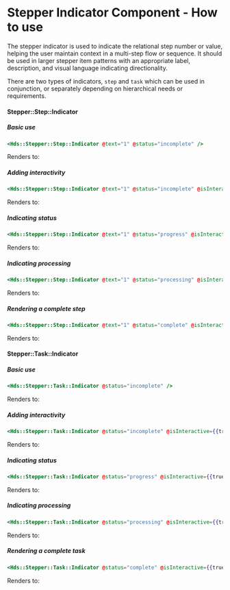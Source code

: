 <h1>Stepper Indicator Component - How to use</h1>

<section data-section="how-to-use">
  
  <p class="dummy-paragraph">The stepper indicator is used to indicate the relational step number or value, helping the
    user maintain context in a multi-step flow or sequence. It should be used in larger stepper item patterns with an
    appropriate label, description, and visual language indicating directionality.</p>
  <p class="dummy-paragraph">There are two types of indicators,
    <code class="dummy-code">step</code>
    and
    <code class="dummy-code">task</code>
    which can be used in conjunction, or separately depending on hierarchical needs or requirements.</p>

  <h4 class="dummy-h4">Stepper::Step::Indicator</h4>
  <h5 class="dummy-h5">Basic use</h5>
  
  <!-- prettier-ignore-start -->
```handlebars
<Hds::Stepper::Step::Indicator @text="1" @status="incomplete" />
```
<!-- prettier-ignore-end -->

  
  <p class="dummy-paragraph">Renders to:</p>
  <Hds::Stepper::Step::Indicator @text="1" @status="incomplete" />

  <h5 class="dummy-h5">Adding interactivity</h5>
  
  
  <!-- prettier-ignore-start -->
```handlebars
<Hds::Stepper::Step::Indicator @text="1" @status="incomplete" @isInteractive={{true}} />
```
<!-- prettier-ignore-end -->

  
  
  <p class="dummy-paragraph">Renders to:</p>
  <Hds::Stepper::Step::Indicator @text="1" @status="incomplete" @isInteractive={{true}} />

  <h5 class="dummy-h5">Indicating status</h5>
  
  
  <!-- prettier-ignore-start -->
```handlebars
<Hds::Stepper::Step::Indicator @text="1" @status="progress" @isInteractive={{true}} />
```
<!-- prettier-ignore-end -->

  
  
  <p class="dummy-paragraph">Renders to:</p>
  <Hds::Stepper::Step::Indicator @text="1" @status="progress" @isInteractive={{true}} />

  <h5 class="dummy-h5">Indicating processing</h5>
  
  
  <!-- prettier-ignore-start -->
```handlebars
<Hds::Stepper::Step::Indicator @text="1" @status="processing" @isInteractive={{true}} />
```
<!-- prettier-ignore-end -->

  
  
  <p class="dummy-paragraph">Renders to:</p>
  <Hds::Stepper::Step::Indicator @text="1" @status="processing" @isInteractive={{true}} />

  <h5 class="dummy-h5">Rendering a complete step</h5>
  
  
  <!-- prettier-ignore-start -->
```handlebars
<Hds::Stepper::Step::Indicator @text="1" @status="complete" @isInteractive={{true}} />
```
<!-- prettier-ignore-end -->

  
  
  <p class="dummy-paragraph">Renders to:</p>
  <Hds::Stepper::Step::Indicator @text="1" @status="complete" @isInteractive={{true}} />

  <h4 class="dummy-h4">Stepper::Task::Indicator</h4>
  <h5 class="dummy-h5">Basic use</h5>
  
  <!-- prettier-ignore-start -->
```handlebars
<Hds::Stepper::Task::Indicator @status="incomplete" />
```
<!-- prettier-ignore-end -->

  
  <p class="dummy-paragraph">Renders to:</p>
  <Hds::Stepper::Task::Indicator @status="incomplete" />

  <h5 class="dummy-h5">Adding interactivity</h5>
  
  
  <!-- prettier-ignore-start -->
```handlebars
<Hds::Stepper::Task::Indicator @status="incomplete" @isInteractive={{true}} />
```
<!-- prettier-ignore-end -->

  
  
  <p class="dummy-paragraph">Renders to:</p>
  <Hds::Stepper::Task::Indicator @status="incomplete" @isInteractive={{true}} />

  <h5 class="dummy-h5">Indicating status</h5>
  
  
  <!-- prettier-ignore-start -->
```handlebars
<Hds::Stepper::Task::Indicator @status="progress" @isInteractive={{true}} />
```
<!-- prettier-ignore-end -->

  
  
  <p class="dummy-paragraph">Renders to:</p>
  <Hds::Stepper::Task::Indicator @status="progress" @isInteractive={{true}} />

  <h5 class="dummy-h5">Indicating processing</h5>
  
  
  <!-- prettier-ignore-start -->
```handlebars
<Hds::Stepper::Task::Indicator @status="processing" @isInteractive={{true}} />
```
<!-- prettier-ignore-end -->

  
  
  <p class="dummy-paragraph">Renders to:</p>
  <Hds::Stepper::Task::Indicator @status="processing" @isInteractive={{true}} />

  <h5 class="dummy-h5">Rendering a complete task</h5>
  
  
  <!-- prettier-ignore-start -->
```handlebars
<Hds::Stepper::Task::Indicator @status="complete" @isInteractive={{true}} />
```
<!-- prettier-ignore-end -->

  
  
  <p class="dummy-paragraph">Renders to:</p>
  <Hds::Stepper::Task::Indicator @status="complete" @isInteractive={{true}} />

</section>
